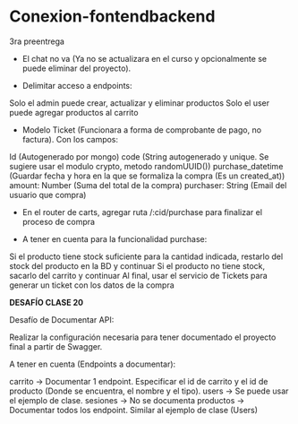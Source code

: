 # Conexion-fontendbackend
3ra preentrega
- El chat no va (Ya no se actualizara en el curso y opcionalmente se puede eliminar del proyecto).

- Delimitar acceso a endpoints:

Solo el admin puede crear, actualizar y eliminar productos
Solo el user puede agregar productos al carrito


- Modelo Ticket (Funcionara a forma de comprobante de pago, no factura). Con los campos:

Id (Autogenerado por mongo)
code (String autogenerado y unique. Se sugiere usar el modulo crypto, metodo randomUUID())
purchase_datetime (Guardar fecha y hora en la que se formaliza la compra (Es un created_at))
amount: Number (Suma del total de la compra)
purchaser: String (Email del usuario que compra)


- En el router de carts, agregar ruta /:cid/purchase para finalizar el proceso de compra

- A tener en cuenta para la funcionalidad purchase:

Si el producto tiene stock suficiente para la cantidad indicada, restarlo del stock del producto en la BD y continuar
Si el producto no tiene stock, sacarlo del carrito y continuar
Al final, usar el servicio de Tickets para generar un ticket con los datos de la compra


**DESAFÍO CLASE 20**

Desafío de Documentar API:

Realizar la configuración necesaria para tener documentado el proyecto final a partir de Swagger.


A tener en cuenta (Endpoints a documentar):

carrito -> Documentar 1 endpoint. Especificar el id de carrito y el id de producto (Donde se encuentra, el nombre y el tipo).
users -> Se puede usar el ejemplo de clase.
sesiones -> No se documenta
productos -> Documentar todos los endpoint. Similar al ejemplo de clase (Users)
